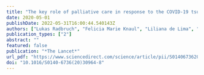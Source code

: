 ```yaml
---
title: "The key role of palliative care in response to the COVID-19 tsunami of suffering"
date: 2020-05-01
publishDate: 2022-05-31T16:00:44.540143Z
authors: ["Lukas Radbruch", "Felicia Marie Knaul", "Liliana de Lima", "Cornelis de Joncheere", "Afsan Bhadelia"]
publication_types: ["2"]
abstract: ""
featured: false
publication: "*The Lancet*"
url_pdf: "https://www.sciencedirect.com/science/article/pii/S0140673620309648"
doi: "10.1016/S0140-6736(20)30964-8"
---
```


